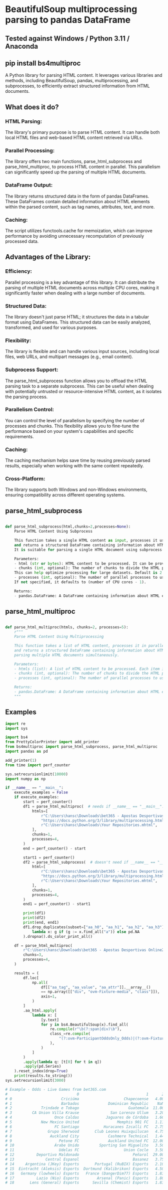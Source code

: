 # BeautifulSoup multiprocessing parsing to pandas DataFrame 

## Tested against Windows / Python 3.11 / Anaconda

## pip install bs4multiproc


A Python library for parsing HTML content. It leverages various libraries and methods, including BeautifulSoup, pandas, multiprocessing, and subprocesses, to efficiently extract structured information from HTML documents. 

## What does it do?

### HTML Parsing: 

The library's primary purpose is to parse HTML content. 
It can handle both local HTML files and web-based 
HTML content retrieved via URLs.

### Parallel Processing: 

The library offers two main functions, parse_html_subprocess and parse_html_multiproc, to process HTML content in parallel. 
This parallelism can significantly speed up the parsing 
of multiple HTML documents.

### DataFrame Output: 

The library returns structured data in the form of pandas DataFrames. These DataFrames contain detailed information about HTML 
elements within the parsed content, such as tag names, 
attributes, text, and more.

### Caching: 

The script utilizes functools.cache for memoization, 
which can improve performance by avoiding 
unnecessary recomputation of previously processed data.

## Advantages of the Library:

### Efficiency: 

Parallel processing is a key advantage of this library. 
It can distribute the parsing of multiple HTML documents 
across multiple CPU cores, making it significantly faster 
when dealing with a large number of documents.

### Structured Data: 

The library doesn't just parse HTML; it structures the data 
in a tabular format using DataFrames. 
This structured data can be easily analyzed, 
transformed, and used for various purposes.

### Flexibility: 

The library is flexible and can handle various input 
sources, including local files, web URLs, 
and multipart messages (e.g., email content).

### Subprocess Support: 

The parse_html_subprocess function allows you to offload the HTML 
parsing task to a separate subprocess. This can be useful when 
dealing with potentially untrusted or resource-intensive 
HTML content, as it isolates the parsing process.

### Parallelism Control: 

You can control the level of parallelism by specifying 
the number of processes and chunks. 
This flexibility allows you to fine-tune the 
performance based on your system's capabilities and specific requirements.

### Caching: 

The caching mechanism helps save time by reusing previously 
parsed results, especially when working with the same 
content repeatedly.

### Cross-Platform: 

The library supports both Windows and non-Windows environments, 
ensuring compatibility across different operating systems.


## parse_html_subprocess

```python

def parse_html_subprocess(html,chunks=2,processes=None):
	Parse HTML Content Using Subprocess

	This function takes a single HTML content as input, processes it using a subprocess,
	and returns a structured DataFrame containing information about HTML elements.
	It is suitable for parsing a single HTML document using subprocess-based parallelism.

	Parameters:
	- html (str or bytes): HTML content to be processed. It can be provided as a string, bytes, or a file path.
	- chunks (int, optional): The number of chunks to divide the HTML processing into.
	This can help optimize processing for large datasets. Default is 2.
	- processes (int, optional): The number of parallel processes to use for parsing.
	If not specified, it defaults to (number of CPU cores - 1).

	Returns:
	- pandas.DataFrame: A DataFrame containing information about HTML elements, such as tag names, attributes, text, and more.


```


## parse_html_multiproc

```python

def parse_html_multiproc(htmls, chunks=2, processes=5):
    r"""
    Parse HTML Content Using Multiprocessing

    This function takes a list of HTML content, processes it in parallel using the multiprocessing library,
    and returns a structured DataFrame containing information about HTML elements. It is suitable for
    parsing multiple HTML documents simultaneously.

    Parameters:
    - htmls (list): A list of HTML content to be processed. Each item in the list should represent HTML content, typically as strings or bytes.
    - chunks (int, optional): The number of chunks to divide the HTML processing into. This can help optimize processing for large datasets. Default is 2.
    - processes (int, optional): The number of parallel processes to use for parsing. If not specified, it defaults to (number of CPU cores - 1).

    Returns:
    - pandas.DataFrame: A DataFrame containing information about HTML elements, such as tag names, attributes, text, and more.
    """
```

## Examples 

```python
import re
import sys

import bs4
from PrettyColorPrinter import add_printer
from bs4multiproc import parse_html_subprocess, parse_html_multiproc
import pandas as pd

add_printer(1)
from time import perf_counter

sys.setrecursionlimit(10000)
import numpy as np

if __name__ == "__main__":
    execute_examples = False
    if execute_examples:
        start = perf_counter()
        df1 = parse_html_multiproc(  # needs if __name__ == "__main__": !!!!
            htmls=[
                r"C:\Users\hansc\Downloads\bet365 - Apostas Desportivas Online.mhtml",
                "https://docs.python.org/3/library/multiprocessing.html",
                r"C:\Users\hansc\Downloads\Your Repositories.mhtml",
            ],
            chunks=1,
            processes=4,
        )
        end = perf_counter() - start

        start1 = perf_counter()
        df2 = parse_html_subprocess(  # doesn't need if __name__ == "__main__":
            html=[
                r"C:\Users\hansc\Downloads\bet365 - Apostas Desportivas Online.mhtml",
                "https://docs.python.org/3/library/multiprocessing.html",
                r"C:\Users\hansc\Downloads\Your Repositories.mhtml",
            ],
            chunks=1,
            processes=4,
        )
        end1 = perf_counter() - start1

        print(df1)
        print(df2)
        print(end, end1)
        df1.drop_duplicates(subset=["aa_h0", "aa_h1", "aa_h2", "aa_h3"]).aa_soup.apply(
            lambda x: g if (g := x.find_all("a")) else pd.NA
        ).dropna().ds_color_print_all()

    df = parse_html_multiproc(
        r"C:\Users\hansc\Downloads\bet365 - Apostas Desportivas Online2.mhtml",
        chunks=3,
        processes=4,
    )

    results = (
        df.loc[
            np.all(
                df[["aa_tag", "aa_value", "aa_attr"]].__array__()
                == np.array([["div", "ovm-Fixture-media", "class"]]),
                axis=1,
            )
        ]
        .aa_html.apply(
            lambda x: [
                [y.text]
                for y in bs4.BeautifulSoup(x).find_all(
                    re.compile(r"\b(?:span|div)\b"),
                    class_=re.compile(
                        "(?:ovm-ParticipantOddsOnly_Odds)|(?:ovm-FixtureDetailsTwoWay_TeamName)"
                    ),
                )
            ]
        )
        .apply(lambda q: [t[0] for t in q])
        .apply(pd.Series)
    ).reset_index(drop=True)
    print(results.to_string())
sys.setrecursionlimit(3000)

# Example - Odds - Live Games from bet365.com
#                               0                              1      2     3      4
# 0                      Criciúma                    Chapecoense   4.00  3.00   2.05
# 1                      Barbados             Dominican Republic    NaN   NaN    NaN
# 2             Trindade e Tobago                      Guatemala  11.00  4.75   1.33
# 3         CA Union Villa Krause              San Lorenzo Ullum   3.20  2.62   2.50
# 4                   Once Caldas            Jaguares de Córdoba   1.66  3.20   6.50
# 5             New Mexico United                 Memphis 901 FC   1.11  7.50  13.00
# 6                   FC Santiago           Huracanes Izcalli FC   2.75  3.60   2.20
# 7                Grupo Sherwood       Club Leones Huixquilucan   4.75  3.75   1.66
# 8                 Auckland City             Cashmere Technical   1.44  4.00   7.00
# 9                     Petone FC             Auckland United FC  12.00  8.00   1.11
# 10                  Árabe Unido         Sporting San Miguelito   3.50  2.30   2.75
# 11                    Udelas FC                    Union Cocle   3.50  1.61   5.50
# 12          Deportivo Maldonado                        Peñarol  29.00  5.00   1.18
# 13              Central Espanol                        Basanez   3.75  1.66   4.33
# 14     Argentina (JKey) Esports       Portugal (RuBIX) Esports   2.10  3.75   2.87
# 15  Eintracht (Aleksis) Esports  Dortmund (Kalibrikon) Esports   4.50  1.90   2.87
# 16   Germany (lowheels) Esports   France (DangerDim77) Esports   1.83  3.75   3.50
# 17          Lazio (Nio) Esports        Arsenal (Panic) Esports   1.80  5.00   3.00
# 18       Lens (General) Esports      Sevilla (Chemist) Esports   1.83  5.00   2.87
```